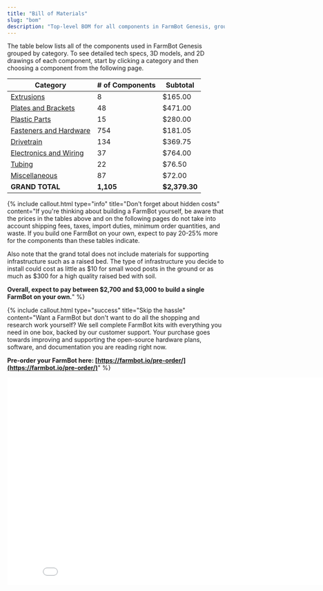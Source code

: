 ```yaml
---
title: "Bill of Materials"
slug: "bom"
description: "Top-level BOM for all components in FarmBot Genesis, grouped by category"
---
```


The table below lists all of the components used in FarmBot Genesis grouped by category. To see detailed tech specs, 3D models, and 2D drawings of each component, start by clicking a category and then choosing a component from the following page.

|Category                      |# of Components               |Subtotal                      |
|------------------------------|------------------------------|------------------------------|
|[Extrusions](bom/extrusions.md)  |8                             |$165.00
|[Plates and Brackets](bom/plates-and-brackets.md)|48                            |$471.00
|[Plastic Parts](bom/plastic-parts.md)|15                            |$280.00
|[Fasteners and Hardware](bom/fasteners-and-hardware.md)|754                           |$181.05
|[Drivetrain](bom/drivetrain.md)  |134                           |$369.75
|[Electronics and Wiring](bom/electronics-and-wiring.md)|37                            |$764.00
|[Tubing](bom/tubing.md)          |22                            |$76.50
|[Miscellaneous](bom/miscellaneous.md)|87                            |$72.00
|**GRAND TOTAL**               |**1,105**                     |**$2,379.30**



{%
include callout.html
type="info"
title="Don't forget about hidden costs"
content="If you're thinking about building a FarmBot yourself, be aware that the prices in the tables above and on the following pages do not take into account shipping fees, taxes, import duties, minimum order quantities, and waste. If you build one FarmBot on your own, expect to pay 20-25% more for the components than these tables indicate.

Also note that the grand total does not include materials for supporting infrastructure such as a raised bed. The type of infrastructure you decide to install could cost as little as $10 for small wood posts in the ground or as much as $300 for a high quality raised bed with soil.

**Overall, expect to pay between $2,700 and $3,000 to build a single FarmBot on your own.**"
%}



{%
include callout.html
type="success"
title="Skip the hassle"
content="Want a FarmBot but don't want to do all the shopping and research work yourself? We sell complete FarmBot kits with everything you need in one box, backed by our customer support. Your purchase goes towards improving and supporting the open-source hardware plans, software, and documentation you are reading right now.

**Pre-order your FarmBot here: [https://farmbot.io/pre-order/](https://farmbot.io/pre-order/)**"
%}



<iframe class="embedly-embed" src="//cdn.embedly.com/widgets/media.html?src=https%3A%2F%2Fwww.youtube.com%2Fembed%2F_jw98qozK4s%3Ffeature%3Doembed&url=http%3A%2F%2Fwww.youtube.com%2Fwatch%3Fv%3D_jw98qozK4s&image=https%3A%2F%2Fi.ytimg.com%2Fvi%2F_jw98qozK4s%2Fhqdefault.jpg&key=02466f963b9b4bb8845a05b53d3235d7&type=text%2Fhtml&schema=youtube" width="854" height="480" scrolling="no" frameborder="0" allowfullscreen></iframe>

